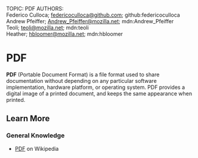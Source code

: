 TOPIC: PDF
AUTHORS: Federico Culloca; federicoculloca@github.com; github:federicoculloca
         Andrew Pfeiffer; Andrew_Pfeiffer@mozilla.net; mdn:Andrew_Pfeiffer
         Teoli; teoli@mozilla.net; mdn:teoli
         Heather; hbloomer@mozilla.net; mdn:hbloomer

# PDF

**PDF** (Portable Document Format) is a file format used to share documentation without
depending on any particular software implementation, hardware platform, or operating
system. PDF provides a digital image of a printed document, and keeps the same appearance when printed.

## Learn More

### General Knowledge

- [PDF](https://en.wikipedia.org/wiki/Portable%20Document%20Format) on Wikipedia
